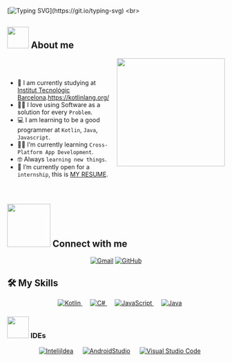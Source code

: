 [![Typing SVG](https://readme-typing-svg.herokuapp.com?size=40&duration=4000&multiline=true&width=600&height=150&lines=Hi%2C+I'm+Nicolás+%E2%9C%8C%EF%B8%8F%E2%9C%8C%EF%B8%8F%E2%9C%8C%EF%B8%8F;)](https://git.io/typing-svg)
<br>
	
## <picture><img src = "https://github.com/7oSkaaa/7oSkaaa/blob/main/Images/about_me.gif?raw=true" width = 50px></picture> About me

<picture> <img align="right" src="https://github.com/7oSkaaa/7oSkaaa/blob/main/Images/Right_Side.gif?raw=true" width = 250px></picture>

<br><br>

- :school: I am currently studying at [Institut Tecnológic Barcelona](https://itb.cat).https://kotlinlang.org/
- :technologist: I love using Software as a solution for every `Problem`.
- :computer: I am learning to be a good programmer at `Kotlin`, `Java`, `Javascript`.
- :student: I’m currently learning `Cross-Platform App Development`.
- :nerd_face: Always `learning new things`.
- :thinking: I’m currently open for a `internship`, this is [MY RESUME](https://drive.google.com/file/d/1lPMXef_TpwK3ksL0cm2nt13_Ivk0C5zB/view?usp=sharing).
<br>

## <picture> <img src="https://github.com/7oSkaaa/7oSkaaa/blob/main/Images/Connect-with-me.gif?raw=true" width="100px"> </picture> Connect with me
<p align="center">
	<a href="mailto:nicolasfloresalvear@gmail.com"><img img src="https://img.shields.io/badge/gmail-%23EA4335.svg?style=plastic&logo=gmail&logoColor=white" alt="Gmail"/></a>
	<a href="https://github.com/NicolasFlores7e7"><img src="https://img.shields.io/badge/github-%23181717.svg?style=plastic&logo=github&logoColor=white" alt="GitHub"/></a>
	
</p>

## 🛠️ My Skills

<p align="center"> 
  &emsp;
  <a href="https://kotlinlang.org/" target="_blank"> 
    <img alt="Kotlin" src="https://img.shields.io/badge/Kotlin-7F52FF?logo=kotlin&logoColor=fff&style=plastic&logo=kotlin&logoColor=white">
  </a> 
  &emsp;
  <a href="https://www.w3schools.com/cs/index.php" target="_blank"> 
    <img alt="C#" src="https://img.shields.io/badge/C%23-512BD4?logo=csharp&logoColor=fff&style=plastic&logo=csharp&logoColor=white">
  </a> 
  &emsp;
  <a href="https://developer.mozilla.org/en-US/docs/Web/JavaScript" target="_blank"> 
     <img alt="JavaScript" src="https://img.shields.io/badge/JavaScript%20-%23F7DF1E.svg?style=plastic&logo=javascript&logoColor=black">
   </a>
  &emsp;
  <a href="https://www.java.com" target="_blank"> 
    <img alt="Java" src="https://img.shields.io/badge/Java-%23007396.svg?style=plastic&logo=java&logoColor=white">
  </a>
</p>

### <picture> <img src = "https://github.com/7oSkaaa/7oSkaaa/blob/main/Images/IDEs.gif?raw=true" width = 50px>  </picture> IDEs
 
<p align="center">
	&emsp;
    <a href="#"><img alt="IntelijIdea" src="https://img.shields.io/badge/IntelliJ%20IDEA-000?logo=intellijidea&logoColor=fff&style=plastic&logo=visual-studio-code&logoColor=white"></a>
    &emsp;
    <a href="#"><img alt="AndroidStudio" src="https://img.shields.io/badge/Android%20Studio-3DDC84?logo=androidstudio&logoColor=fff&style=plastic&logo=visual-studio-code&logoColor=white"></a>
  &emsp;
    <a href="#"><img alt="Visual Studio Code" src="https://img.shields.io/badge/Visual%20Studio%20Code-0078d7.svg?style=plastic&logo=visual-studio-code&logoColor=white"></a>

   
	
